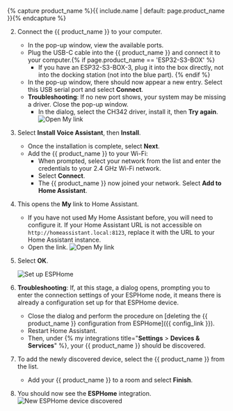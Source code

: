 {% capture product_name %}{{ include.name | default: page.product_name }}{% endcapture %}

2. Connect the {{ product_name }} to your computer.
   - In the pop-up window, view the available ports.
   - Plug the USB-C cable into the {{ product_name }} and connect it to your computer.{% if page.product_name == 'ESP32-S3-BOX' %}
     - If you have an ESP32-S3-BOX-3, plug it into the box directly, not into the docking station (not into the blue part). {% endif %}
   - In the pop-up window, there should now appear a new entry. Select this USB serial port and select **Connect**.
   - **Troubleshooting**: If no new port shows, your system may be missing a driver. Close the pop-up window.
     - In the dialog, select the CH342 driver, install it, then **Try again**.
   ![Open My link](/images/assist/esp32-atom-flash-no-port.png)
3. Select **Install Voice Assistant**, then **Install**.
     - Once the installation is complete, select **Next**.
     - Add the {{ product_name }} to your Wi-Fi:
       - When prompted, select your network from the list and enter the credentials to your 2.4&nbsp;GHz Wi-Fi network.
       - Select **Connect**.
       - The {{ product_name }} now joined your network. Select **Add to Home Assistant**.
4. This opens the **My** link to Home Assistant.
   - If you have not used My Home Assistant before, you will need to configure it. If your Home Assistant URL is not accessible on `http://homeassistant.local:8123`, replace it with the URL to your Home Assistant instance.
   - Open the link.
   ![Open My link](/images/assist/esp32-atom-flash-06.png)
5. Select **OK**. 
   
   ![Set up ESPHome](/images/assist/esp32-atom-flash-07.png)
6. **Troubleshooting**: If, at this stage, a dialog opens, prompting you to enter the connection settings of your ESPHome node, it means there is already a configuration set up for that ESPHome device.
   - Close the dialog and perform the procedure on [deleting the {{ product_name }} configuration from ESPHome]({{ config_link }}).
   - Restart Home Assistant.
   - Then, under {% my integrations title="**Settings** > **Devices & Services**" %}, your {{ product_name }} should be discovered.
7. To add the newly discovered device, select the {{ product_name }} from the list.
   - Add your {{ product_name }} to a room and select **Finish**.
8. You should now see the **ESPHome** integration.
   ![New ESPHome device discovered](/images/assist/m5stack-atom-echo-discovered-33.png)

